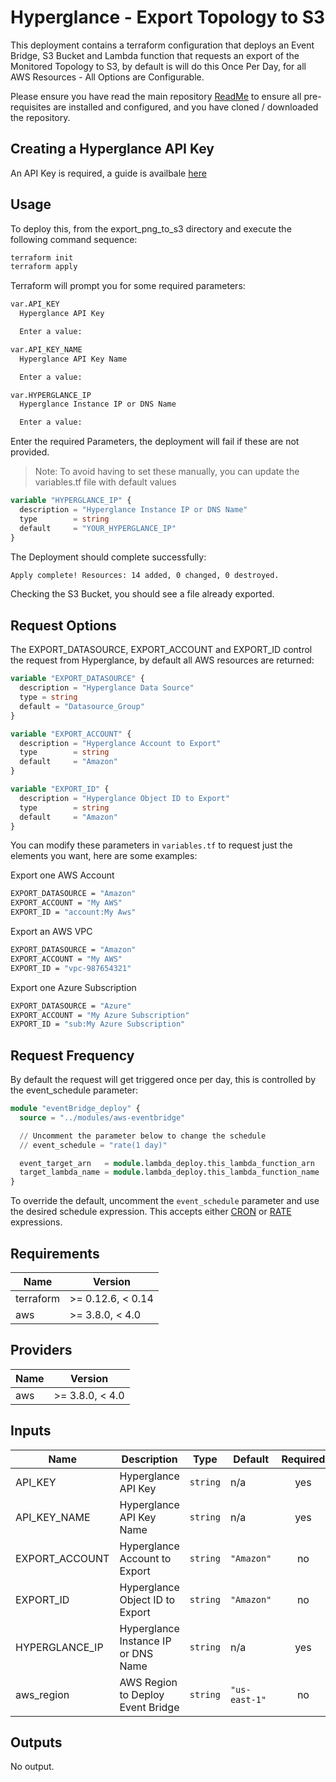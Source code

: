 # Hyperglance - Export Topology to S3

This deployment contains a terraform configuration that deploys an Event Bridge, S3 Bucket and Lambda function that requests an export of the Monitored Topology to S3, by default is will do this Once Per Day, for all AWS Resources - All Options are Configurable.

Please ensure you have read the main repository [ReadMe](https://github.com/hyperglance/aws-rule-automations/blob/master/README.md) to ensure all pre-requisites are installed and configured, and you have cloned / downloaded the repository.

## Creating a Hyperglance API Key

An API Key is required, a guide is availbale [here](https://support.hyperglance.com/knowledge/getting-started-with-the-hyperglance-api)

## Usage

To deploy this, from the export_png_to_s3 directory and execute the following command sequence:

```bash
terraform init
terraform apply
```

Terraform will prompt you for some required parameters:

```bash
var.API_KEY
  Hyperglance API Key

  Enter a value:

var.API_KEY_NAME
  Hyperglance API Key Name

  Enter a value:

var.HYPERGLANCE_IP
  Hyperglance Instance IP or DNS Name

  Enter a value:
```

Enter the required Parameters, the deployment will fail if these are not provided.

>Note: To avoid having to set these manually, you can update the variables.tf file with default values

```terraform
variable "HYPERGLANCE_IP" {
  description = "Hyperglance Instance IP or DNS Name"
  type        = string
  default     = "YOUR_HYPERGLANCE_IP"
}
```

The Deployment should complete successfully:

```bash
Apply complete! Resources: 14 added, 0 changed, 0 destroyed.
```

Checking the S3 Bucket, you should see a file already exported.

## Request Options

The EXPORT_DATASOURCE, EXPORT_ACCOUNT and EXPORT_ID control the request from Hyperglance, by default all AWS resources are returned:

```terraform
variable "EXPORT_DATASOURCE" {
  description = "Hyperglance Data Source"
  type = string
  default = "Datasource_Group"
}

variable "EXPORT_ACCOUNT" {
  description = "Hyperglance Account to Export"
  type        = string
  default     = "Amazon"
}

variable "EXPORT_ID" {
  description = "Hyperglance Object ID to Export"
  type        = string
  default     = "Amazon"
}
```

You can modify these parameters in `variables.tf` to request just the elements you want, here are some examples:

Export one AWS Account

```bash
EXPORT_DATASOURCE = "Amazon"
EXPORT_ACCOUNT = "My AWS"
EXPORT_ID = "account:My Aws"
```

Export an AWS VPC

```bash
EXPORT_DATASOURCE = "Amazon"
EXPORT_ACCOUNT = "My AWS"
EXPORT_ID = "vpc-987654321"
```

Export one Azure Subscription

```bash
EXPORT_DATASOURCE = "Azure"
EXPORT_ACCOUNT = "My Azure Subscription"
EXPORT_ID = "sub:My Azure Subscription"
```

## Request Frequency

By default the request will get triggered once per day, this is controlled by the event_schedule parameter:

```terraform
module "eventBridge_deploy" {
  source = "../modules/aws-eventbridge"

  // Uncomment the parameter below to change the schedule
  // event_schedule = "rate(1 day)"

  event_target_arn   = module.lambda_deploy.this_lambda_function_arn
  target_lambda_name = module.lambda_deploy.this_lambda_function_name
}
```

To override the default, uncomment the `event_schedule` parameter and use the desired schedule expression. This accepts either [CRON](https://docs.aws.amazon.com/eventbridge/latest/userguide/scheduled-events.html#cron-expressions) or [RATE](https://docs.aws.amazon.com/eventbridge/latest/userguide/scheduled-events.html#rate-expressions) expressions.

## Requirements

| Name | Version |
|------|---------|
| terraform | >= 0.12.6, < 0.14 |
| aws | >= 3.8.0, < 4.0 |

## Providers

| Name | Version |
|------|---------|
| aws | >= 3.8.0, < 4.0 |

## Inputs

| Name | Description | Type | Default | Required |
|------|-------------|------|---------|:--------:|
| API\_KEY | Hyperglance API Key | `string` | n/a | yes |
| API\_KEY\_NAME | Hyperglance API Key Name | `string` | n/a | yes |
| EXPORT\_ACCOUNT | Hyperglance Account to Export | `string` | `"Amazon"` | no |
| EXPORT\_ID | Hyperglance Object ID to Export | `string` | `"Amazon"` | no |
| HYPERGLANCE\_IP | Hyperglance Instance IP or DNS Name | `string` | n/a | yes |
| aws\_region | AWS Region to Deploy Event Bridge | `string` | `"us-east-1"` | no |

## Outputs

No output.
